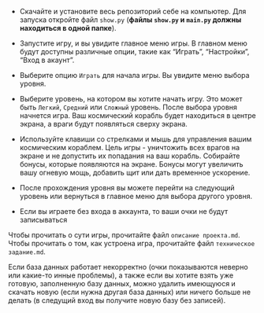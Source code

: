 - Скачайте и установите весь репозиторий себе на компьютер. Для запуска откройте файл `show.py` (**файлы `show.py` и `main.py` должны находиться в одной папке**).
- Запустите игру, и вы увидите главное меню игры. В главном меню будут доступны различные опции, такие как “Играть”, “Настройки”, “Вход в акаунт”.
- Выберите опцию `Играть` для начала игры. Вы увидите меню выбора уровня.
- Выберите уровень, на котором вы хотите начать игру. Это может быть `Легкий`, `Средний` или `Сложный` уровень.
После выбора уровня начнется игра. Ваш космический корабль будет находиться в центре экрана, а враги будут появляться сверху экрана.

- Используйте клавиши со стрелками и мышь для управления вашим космическим кораблем. Цель игры - уничтожить всех врагов на экране и не допустить их попадания на ваш корабль.
Собирайте бонусы, которые появляются на экране. Бонусы могут увеличить вашу огневую мощь, добавить щит или дать временное ускорение.

- После прохождения уровня вы можете перейти на следующий уровень или вернуться в главное меню для выбора другого уровня.

- Если вы играете без входа в аккаунта, то ваши очки не будут записываться
  
Чтобы прочитать о сути игры, прочитайте файл `описание проекта.md`.
Чтобы прочитать о том, как устроена игра, прочитайте файл `техническое задание.md`.

Если база данных работает некорректно (очки показываются неверно или какие-то инные проблемы), а также если вы хотите взять уже готовую, заполненную базу данных, можно удалить имеющуюся и скачать новую (если нужна другая база данных) или ничего больше не делать (в следущий вход вы получите новую базу без записей).
